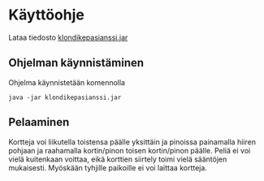 # **Käyttöohje**

Lataa tiedosto [klondikepasianssi.jar](https://github.com/VolmarKa/otmPasianssi/releases/tag/Viikko6)

## **Ohjelman käynnistäminen**

Ohjelma käynnistetään komennolla

```
java -jar klondikepasianssi.jar
```

## **Pelaaminen**

Kortteja voi liikutella toistensa päälle yksittäin ja pinoissa painamalla hiiren pohjaan ja raahamalla kortin/pinon toisen kortin/pinon päälle. Peliä ei voi vielä kuitenkaan voittaa, eikä korttien siirtely toimi vielä sääntöjen mukaisesti. Myöskään tyhjille paikoille ei voi laittaa kortteja.
